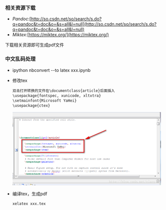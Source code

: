 ### 相关资源下载

* _Pandoc_:[http://so.csdn.net/so/search/s.do?q=pandoc&t=doc&o=&s=all&l=null](http://so.csdn.net/so/search/s.do?q=pandoc&t=doc&o=&s=all&l=null)
* _Miktex_:[https://miktex.org/](https://miktex.org/)

下载相关资源即可生成pdf文件

### 中文乱码处理

* ipython nbconvert --to latex xxx.ipynb

* 修改tex

  ```
  双击打开转换的文件在\documentclass{article}后面插入 
  \usepackage{fontspec, xunicode, xltxtra} 
  \setmainfont{Microsoft YaHei} 
  \usepackage{ctex}
  ```

  ![](/assets/jy-4.1.4.1-1.png)

* 编译tex，生成pdf

  ```
  xelatex xxx.tex
  ```



